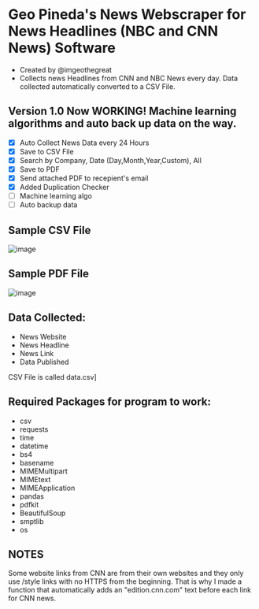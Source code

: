 # Geo Pineda's News Webscraper for News Headlines (NBC and CNN News) Software
- Created by @imgeothegreat
- Collects news Headlines from CNN and NBC News every day. Data collected automatically converted to a CSV File.


## Version 1.0 Now WORKING! Machine learning algorithms and auto back up data on the way. 
- [x] Auto Collect News Data every 24 Hours
- [x] Save to CSV File
- [x] Search by Company, Date (Day,Month,Year,Custom), All
- [x] Save to PDF
- [x] Send attached PDF to recepient's email
- [x] Added Duplication Checker
- [ ] Machine learning algo
- [ ] Auto backup data

## Sample CSV File
![image](https://user-images.githubusercontent.com/27014232/194724600-d07f1d42-a93a-4c28-8d47-863ff9cd787d.png)

## Sample PDF File
![image](https://user-images.githubusercontent.com/27014232/195586411-a9439a3f-93f0-47f4-8cff-841a76cf19bf.png)

## Data Collected:
- News Website
- News Headline
- News Link
- Data Published

CSV File is called data.csv]

## Required Packages for program to work:
- csv
- requests
- time
- datetime
- bs4
- basename
- MIMEMultipart
- MIMEtext
- MIMEApplication
- pandas
- pdfkit
- BeautifulSoup
- smptlib
- os

## NOTES
Some website links from CNN are from their own websites and they only use /style links with no HTTPS from the beginning. That is why I made a function that
automatically adds an "edition.cnn.com" text before each link for CNN news.

